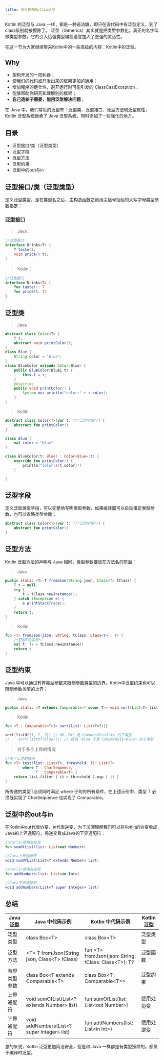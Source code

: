 ```yaml
---
title: 深入理解Kotlin泛型
---
```

<!--more-->
<script type="text/javascript">
    // 禁止右键菜单
    // true是允许，false是禁止
    document.oncontextmenu = function(){ return false; };
    // 禁止文字选择
    document.onselectstart = function(){ return false; };
    // 禁止复制
    document.oncopy = function(){ return false; };
    // 禁止剪切
    document.oncut = function(){ return false; };
    // 禁止粘贴
    document.onpaste = function(){ return false; };
    // 禁止键盘事件
    document.onkeydown = function(){ return false; };
</script>

Kotlin 的泛型与 Java 一样，都是一种语法糖，即只在源代码中有泛型定义，到了class级别就被擦除了。
泛型（Generics）其实就是把类型参数化，真正的名字叫做类型参数，它的引入给强类型编程语言加入了更强的灵活性。

在这一节为大家继续带来Kotlin中的一些高级的内容：Kotlin中的泛型。

## Why

- 架构开发的一把利器；
- 使我们的代码或开发出来的框架更加的通用；
- 增加程序的健壮性，避开运行时可能引发的 ClassCastException；
- 能够帮助你研究和理解别的框架；
- **自己造轮子需要，能用泛型解决问题**；


在 Java 中，我们常见的泛型有：泛型类、泛型接口、泛型方法和泛型属性，Kotlin 泛型系统继承了 Java 泛型系统，同时添加了一些强化的地方。

## 目录

- 泛型接口/类（泛型类型）
- 泛型字段
- 泛型方法
- 泛型约束
- 泛型中的out与in

## 泛型接口/类（泛型类型）

定义泛型类型，是在类型名之后、主构造函数之前用尖括号括起的大写字母类型参数指定：


### 泛型接口

>Java：

```java
//泛型接口
interface Drinks<T> {
    T taste();
    void price(T t);
}
```

>Kotlin：

```kotlin
//泛型接口
interface Drinks<T> {
    fun taste(): T
    fun price(t: T)
}
```


## 泛型类

>Java

```java
abstract class Color<T> {
    T t;
    abstract void printColor();
}
class Blue {
    String color = "blue";
}
class BlueColor extends Color<Blue> {
    public BlueColor(Blue1 t) {
        this.t = t;
    }
    @Override
    public void printColor() {
        System.out.println("color:" + t.color);
    }
}
```

>Kotlin

```kotlin
abstract class Color<T>(var t: T/*泛型字段*/) {
    abstract fun printColor()
}

class Blue {
    val color = "blue"
}

class BlueColor(t: Blue) : Color<Blue>(t) {
    override fun printColor() {
        println("color:${t.color}")
    }

}
```


## 泛型字段

定义泛型类型字段，可以完整地写明类型参数，如果编译器可以自动推定类型参数，也可以省略类型参数：

```kotlin
abstract class Color<T>(var t: T/*泛型字段*/) {
    abstract fun printColor()
}
```

## 泛型方法

Kotlin 泛型方法的声明与 Java 相同，类型参数要放在方法名的前面：

>Java

```java
public static <T> T fromJson(String json, Class<T> tClass) {
    T t = null;
    try {
        t = tClass.newInstance();
    } catch (Exception e) {
        e.printStackTrace();
    }
    return t;
}
```

>Kotlin

```kotlin
fun <T> fromJson(json: String, tClass: Class<T>): T? {
    /*获取T的实例*/
    val t: T? = tClass.newInstance()
    return t
}
```

## 泛型约束

Java 中可以通过有界类型参数来限制参数类型的边界，Kotlin中泛型约束也可以限制参数类型的上界：

>Java

```java
public static <T extends Comparable<? super T>> void sort(List<T> list){}
```


>Kotlin

```kotlin
fun <T : Comparable<T>?> sort(list: List<T>?){}
```

```kotlin
sort(listOf(1, 2, 3)) // OK，Int 是 Comparable<Int> 的子类型
//    sort(listOf(Blue())) // 错误：Blue 不是 Comparable<Blue> 的子类型
```

>对于多个上界的情况

```kotlin
//多个上界的情况
fun <T> test(list: List<T>, threshold: T): List<T>
        where T : CharSequence,
              T : Comparable<T> {
    return list.filter { it > threshold }.map { it }
}
```

所传递的类型T必须同时满足 where 子句的所有条件，在上述示例中，类型 T 必须既实现了 CharSequence 也实现了 Comparable。

## 泛型中的out与in

在Kotlin中out代表协变，in代表逆变，为了加深理解我们可以将Kotlin的协变看成Java的上界通配符，将逆变看成Java的下界通配符：

```kotlin
//Kotlin使用处协变
fun sumOfList(list: List<out Number>)

//Java上界通配符
void sumOfList(List<? extends Number> list)

//Kotlin使用处逆变
fun addNumbers(list: List<in Int>)

//Java下界通配符
void addNumbers(List<? super Integer> list)
```

## 总结

| Java 泛型    | Java 中代码示例                                          | Kotlin 中代码示例                                            | Kotlin 泛型 |
| ------------ | -------------------------------------------------------- | ------------------------------------------------------------ | ----------- |
| 泛型类型     | class Box&lt;T&gt;                                       | class Box&lt;T&gt;                                           | 泛型类型    |
| 泛型方法     | &lt;T&gt; T fromJson(String json, Class&lt;T&gt; tClass) | fun &lt;T&gt; fromJson(json: String, tClass: Class&lt;T&gt;): T? | 泛型函数    |
| 有界类型参数 | class Box&lt;T extends Comparable&lt;T&gt;               | class Box&lt;T : Comparable&lt;T&gt;&gt;                     | 泛型约束    |
| 上界通配符   | void sumOfList(List&lt;? extends Number&gt; list)        | fun sumOfList(list: List&lt;out Number&gt;)                  | 使用处协变  |
| 下界通配符   | void addNumbers(List&lt;? super Integer&gt; list)        | fun addNumbers(list: List&lt;in Int&gt;)                     | 使用处逆变  |

总的来说，Kotlin 泛型更加简洁安全，但是和 Java 一样都是有类型擦除的，都属于编译时泛型。



